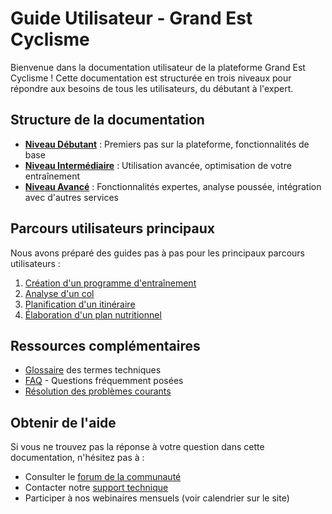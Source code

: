 # Guide Utilisateur - Grand Est Cyclisme

Bienvenue dans la documentation utilisateur de la plateforme Grand Est Cyclisme ! Cette documentation est structurée en trois niveaux pour répondre aux besoins de tous les utilisateurs, du débutant à l'expert.

## Structure de la documentation

- **[Niveau Débutant](./debutant/README.md)** : Premiers pas sur la plateforme, fonctionnalités de base
- **[Niveau Intermédiaire](./intermediaire/README.md)** : Utilisation avancée, optimisation de votre entraînement
- **[Niveau Avancé](./avance/README.md)** : Fonctionnalités expertes, analyse poussée, intégration avec d'autres services

## Parcours utilisateurs principaux

Nous avons préparé des guides pas à pas pour les principaux parcours utilisateurs :

1. [Création d'un programme d'entraînement](./parcours/creation-programme-entrainement.md)
2. [Analyse d'un col](./parcours/analyse-col.md)
3. [Planification d'un itinéraire](./parcours/planification-itineraire.md)
4. [Élaboration d'un plan nutritionnel](./parcours/elaboration-plan-nutritionnel.md)

## Ressources complémentaires

- [Glossaire](./glossaire.md) des termes techniques
- [FAQ](./faq.md) - Questions fréquemment posées
- [Résolution des problèmes courants](./depannage.md)

## Obtenir de l'aide

Si vous ne trouvez pas la réponse à votre question dans cette documentation, n'hésitez pas à :

- Consulter le [forum de la communauté](https://communaute.grand-est-cyclisme.fr)
- Contacter notre [support technique](mailto:support@grand-est-cyclisme.fr)
- Participer à nos webinaires mensuels (voir calendrier sur le site)
